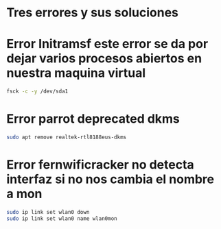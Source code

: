 # Tres errores y sus soluciones

# Error Initramsf este error se da por dejar varios procesos abiertos en nuestra maquina virtual
```bash
fsck -c -y /dev/sda1
```

# Error parrot deprecated dkms
```bash
sudo apt remove realtek-rtl8188eus-dkms
```

# Error fernwificracker no detecta interfaz si no nos cambia el nombre a mon
```bash
sudo ip link set wlan0 down
sudo ip link set wlan0 name wlan0mon
```


